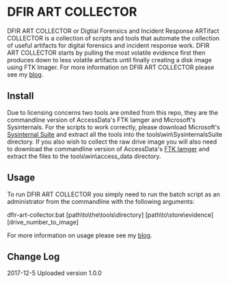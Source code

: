 # DFIR ART COLLECTOR
DFIR ART COLLECTOR or Digtial Forensics and Incident Response ARTifact COLLECTOR is a collection of scripts and tools that automate the collection of useful artifacts for digital forensics and incident response work. DFIR ART COLLECTOR starts by pulling the most volatile evidence first then produces down to less volatile artifacts until finally creating a disk image using FTK Imager. For more information on DFIR ART COLLECTOR please see my [blog](https://bitsbybrandon.com/introducing-dfir-art-collector).

## Install
Due to licensing concerns two tools are omited from this repo, they are the commandline version of AccessData's FTK Iamger and Microsoft's Sysinternals. For the scripts to work correctly, please download Microsoft's [Sysinternal Suite](https://download.sysinternals.com/files/SysinternalsSuite.zip) and extract all the tools into the tools\win\SysinternalsSuite directory. If you also wish to collect the raw drive image you will also need to download the commandline version of AccessData's [FTK Iamger](https://ad-zip.s3.amazonaws.com/FTKImager.3.1.1_win32.zip) and extract the files to the tools\win\access_data directory.

## Usage
To run DFIR ART COLLECTOR you simply need to run the batch script as an administrator from the commandline with the following arguments:

dfir-art-collector.bat \[path\to\the\tools\directory] [path\to\store\evidence] [drive_number_to_image]

For more information on usage please see my [blog](https://bitsbybrandon.com/introducing-dfir-art-collector).

## Change Log
2017-12-5 Uploaded version 1.0.0
